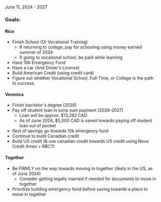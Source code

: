 June 11, 2024 - 2027

### Goals:
#### Rico
 - Finish School (Or Vocational Training) 
	- If returning to college, pay for schooling using money earned summer of 2024
	- If going to vocational school, be paid while learning
 - Have 10k Emergency Fund
 - Have a car (And Driver's License)
 - Build American Credit (using credit card)
 - Figure out whether Vocational School, Full-Time, or College is the path to success.

#### Veronica
- Finish bachelor's degree (2026)
- Pay off student loan in lump sum payment (2026-2027)
	- Loan will be approx. $13,292 CAD
	- As of June 2024, $5,000 CAD is saved towards paying off student loan out of pocket
- Rest of savings go towards 10k emergency fund
- Continue to build Canadian credit
- Build US credit (& use canadian credit towards US credit using Nova Credit Amex + RBC?)

#### Together
- Be FIRMLY on the way towards moving in together (likely in the US, as of June 2024)
	- Consider getting legally married if needed for documents to move in together
- Prioritize building emergency fund before saving towards a place to move in together
